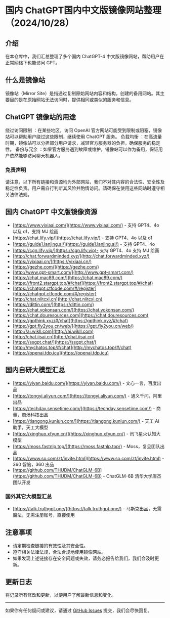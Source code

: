 # 国内 ChatGPT国内中文版镜像网站整理（2024/10/28）

## 介绍
在本仓库中，我们汇总整理了多个国内 ChatGPT-4 中文版镜像网站，帮助用户在正常网络下也能访问 GPT。

## 什么是镜像站
镜像站（Mirror Site）是指通过复制原始网站内容和结构，创建的备用网站。其主要目的是在原始网站无法访问时，提供相同或类似的服务和信息。

## ChatGPT 镜像站的用途
绕过访问限制 ：在某些地区，访问 OpenAI 官方网站可能受到限制或阻塞，镜像站可以帮助用户绕过这些限制，继续使用 ChatGPT 服务。
负载均衡 ：在高流量时期，镜像站可以分担部分用户请求，减轻官方服务器的负担，确保服务的稳定性。
备份与冗余 ：如果官方服务遇到故障或维护，镜像站可以作为备用，保证用户依然能够访问聊天机器人。

### 免责声明
请注意，以下所有链接和资源均为外部网站，我们不对其内容的合法性、安全性及稳定性负责。用户需自行判断其风险并酌情访问。请确保在使用这些网站时遵守相关法律法规。

## 国内 ChatGPT 中文版镜像资源

- [https://www.yixiaai.com/](https://www.yixiaai.com/) - 支持 GPT4、4o 以及 o1，支持 MJ 绘画
- [https://chat.lify.vip/](https://chat.lify.vip/) - 支持 GPT4、4o 以及 o1
- [https://guide1.lanjing.ai/](https://guide1.lanjing.ai/) - 支持 GPT4、4o
- [https://cgn.lify.vip/](https://cgn.lify.vip)- 支持 GPT4、4o 支持 MJ 绘画
- [http://chat.forwardminded.xyz/](http://chat.forwardminded.xyz/)
- [https://yixiaai.cn/](https://yixiaai.cn/)
- [https://gezhe.com/](https://gezhe.com/) 
- [http://www.gpt-smart.com/](http://www.gpt-smart.com/)
- [https://chat.mac89.com/](https://chat.mac89.com/)
- [https://front2.stargpt.top/#/chat](https://front2.stargpt.top/#/chat)
- [https://chatgpt.ctfcode.com/#/register](https://chatgpt.ctfcode.com/#/register)
- [http://chat.niitcxl.cn](http://chat.niitcxl.cn)
- [https://dittin.com/](https://dittin.com/)
- [https://chat.yokonsan.com/](https://chat.yokonsan.com/)
- [https://chat.douresources.com](https://chat.douresources.com)
- [https://gpthink.xyz/#/chat](https://gpthink.xyz/#/chat)
- [https://gpt.fly2you.cn/web/](https://gpt.fly2you.cn/web/)
- [http://ai.wikll.com](http://ai.wikll.com)
- [http://chat.iisai.cn](http://chat.iisai.cn)
- [https://ssgpt.chat/](https://ssgpt.chat/) 
- [http://mychatos.top/#/chat](http://mychatos.top/#/chat)
- [https://openai.tdp.icu](https://openai.tdp.icu)
   
## 国内自研大模型汇总

- [https://yiyan.baidu.com/](https://yiyan.baidu.com/) - 文心一言，百度出品
- [https://tongyi.aliyun.com/](https://tongyi.aliyun.com/) - 通义千问，阿里出品
- [https://techday.sensetime.com/](https://techday.sensetime.com/) - 商量，商汤科技出品
- [https://tiangong.kunlun.com/](https://tiangong.kunlun.com/) - 天工 AI 助手，天工大模型
- [https://xinghuo.xfyun.cn/](https://xinghuo.xfyun.cn/) - 讯飞星火认知大模型
- [https://moss.fastnlp.top/](https://moss.fastnlp.top/) - Moss，复旦团队出品
- [https://www.so.com/zt/invite.html](https://www.so.com/zt/invite.html) - 360 智脑，360 出品
- [https://github.com/THUDM/ChatGLM-6B](https://github.com/THUDM/ChatGLM-6B) - ChatGLM-6B 清华大学唐杰团队开发

### 国外其它大模型汇总

- [https://talk.truthgpt.one/](https://talk.truthgpt.one/) - 马斯克出品，无需魔法，无需注册账号，直接使用

## 注意事项

- 请定期检查链接的有效性及其安全性。
- 遵守相关法律法规，合法合规地使用镜像网站。
- 如果发现上述链接存在安全问题或失效，请务必报告给我们，我们会及时更新。



## 更新日志

将记录所有修改和更新，以便用户了解最新信息和变化。

---

如果你有任何疑问或建议，请通过 [GitHub Issues](https://github.com/your-repo/issues) 提交，我们会尽快回复。
